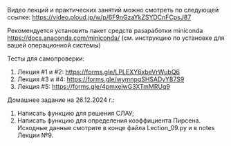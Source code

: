 
Видео лекций и практических занятий можно смотреть по следующей ссылке:
https://video.ploud.jp/w/p/6F9nGzaYkZSYDCnFCpsJ87


Рекомендуется установить пакет средств разаработки miniconda
https://docs.anaconda.com/miniconda/
(см. инструкцию по установке для вашей операционной системы)

Тесты для самопроверки:
1. Лекция #1 и #2: https://forms.gle/LPLEXY6xbeVrWubQ6
2. Лекция #3 и #4: https://forms.gle/wymnpqSHSADyY87S9
3. Лекция #5: https://forms.gle/4pmxeiwG3XTmMRUq9

Домашнее задание на 26.12.2024 г.:

1. Написать функцию для решения СЛАУ;
2. Написать функцию для определения коэффициента Пирсена. Исходные данные смотрите в конце файла Lection_09.py и в notes Лекции №9.
